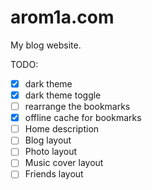 # arom1a.com

My blog website.

TODO:

- [x] dark theme
- [x] dark theme toggle
- [ ] rearrange the bookmarks
- [x] offline cache for bookmarks
- [ ] Home description
- [ ] Blog layout
- [ ] Photo layout
- [ ] Music cover layout
- [ ] Friends layout
